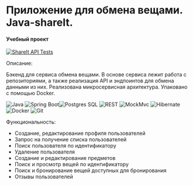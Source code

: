 # Приложение для обмена вещами. Java-shareIt.
#### Учебный проект
[![ShareIt API Tests](https://github.com/Gidrosliv/java-shareit/actions/workflows/api-tests.yml/badge.svg)](https://github.com/Gidrosliv/java-shareit/actions/workflows/api-tests.yml)
    
            
Описание:

Бэкенд для сервиса обмена вещами. В основе сервиса лежит работа с репозиториями, а также реализация API и эндпоинтов для обмена данными из них. 
Реализована микросервисная архитектура. Упаковано с помощью Docker.

![Java](https://img.shields.io/badge/-Java-green) ![Spring Boot](https://img.shields.io/badge/-Spring%20Boot-blue)![Postgres SQL](https://img.shields.io/badge/-Postgres%20SQL-brightgreen) ![REST](https://img.shields.io/badge/-REST-orange) ![MockMvc](https://img.shields.io/badge/-MockMvc-red) ![Hibernate](https://img.shields.io/badge/-Hibernate-lightgrey) ![Docker](https://badgen.net/badge/icon/docker?icon=docker&label) ![Git](https://badgen.net/badge/icon/github?icon=github&label)

Функциональность:
- Создание, редактирование профиля пользователей
- Запрос на получение списка пользователей
- Поиск пользователя по идентификатору
- Удаление пользователя
- Создание и редактирование предметов
- Поиск и просмотр вещей по идентификатору
- Поиск и бронирование вещей доступных для бронирования
- Отзывы пользователей

